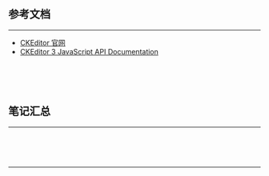 ## 参考文档

---

* [CKEditor 官网](https://ckeditor.com/)
* [CKEditor 3 JavaScript API Documentation](https://docs-old.ckeditor.com/ckeditor_api/symbols/CKEDITOR.config.html)



<br/><br/><br/>



## 笔记汇总

---





<br/><br/><br/>

---

